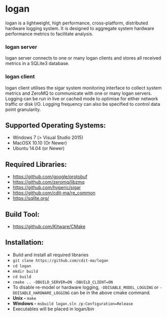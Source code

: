 # logan
logan is a lightweight, high performance, cross-platform, distributed hardware logging system. It is designed to aggregate system hardware performance metrics to facilitate analysis.

### logan server
logan server connects to one or many logan clients and stores all received metrics in a SQLite3 database.

### logan client
logan client utilises the sigar system monitoring interface to collect system metrics and ZeroMQ to communicate with one or many logan servers. Logging can be run in live or cached mode to optimise for either network traffic or disk I/O. Logging frequency can also be specified to control data point granularity.

## Supported Operating Systems:
* Windows 7 (> Visual Studio 2015)
* MacOSX 10.10 (Or Newer)
* Ubuntu 14.04 (or Newer)

## Required Libraries:
* https://github.com/google/protobuf
* https://github.com/zeromq/libzmq
* https://github.com/hyperic/sigar
* https://github.com/cdit-ma/re_common
* https://sqlite.org/

## Build Tool:
* https://github.com/Kitware/CMake

## Installation:
* Build and install all required libraries
* ``git clone https://github.com/cdit-ma/logan``
* ``cd logan``
* ``mkdir build``
* ``cd build``
* ``cmake .. -DBUILD_SERVER=ON -DBUILD_CLIENT=ON``
* To disable re-model or hardware logging, ``-DDISABLE_MODEL_LOGGING`` or ``-DDISABLE_HARDWARE_LOGGING`` can be in the above cmake command.
* **Unix -** ``make``
* **Windows -** ``msbuild logan.sln /p:Configuration=Release``
* Executables will be placed in logan/bin
